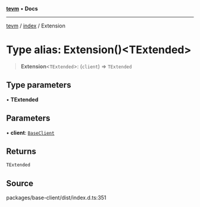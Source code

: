 [**tevm**](../../README.md) • **Docs**

***

[tevm](../../modules.md) / [index](../README.md) / Extension

# Type alias: Extension()\<TExtended\>

> **Extension**\<`TExtended`\>: (`client`) => `TExtended`

## Type parameters

• **TExtended**

## Parameters

• **client**: [`BaseClient`](BaseClient.md)

## Returns

`TExtended`

## Source

packages/base-client/dist/index.d.ts:351
